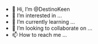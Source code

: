 - 👋 Hi, I’m @DestinoKeen
- 👀 I’m interested in ...
- 🌱 I’m currently learning ...
- 💞️ I’m looking to collaborate on ...
- 📫 How to reach me ...

<!---
DestinoKeen/DestinoKeen is a ✨ special ✨ repository because its `README.md` (this file) appears on your GitHub profile.
You can click the Preview link to take a look at your changes.
--->
